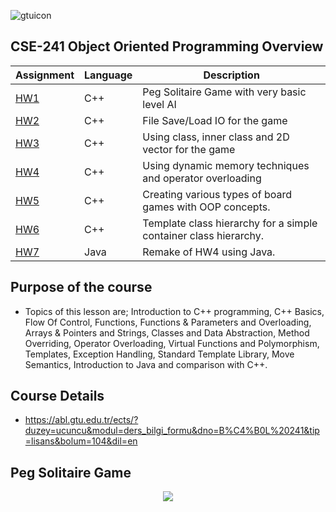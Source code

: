 ![gtuicon](https://seeklogo.com/images/G/gebze-teknik-universitesi-gtu-logo-DB51C963F7-seeklogo.com.png)
## CSE-241 Object Oriented Programming Overview

Assignment  | Language | Description
------------- | ------------- | ------------- 
[HW1](https://github.com/emircand/CSE241-FALL21/tree/main/hw01)  | C++ | Peg Solitaire Game with very basic level AI
[HW2](https://github.com/emircand/CSE241-FALL21/tree/main/hw02)  | C++ | File Save/Load IO for the game
[HW3](https://github.com/emircand/CSE241-FALL21/tree/main/hw03)  | C++ | Using class, inner class and 2D vector for the game
[HW4](https://github.com/emircand/CSE241-FALL21/tree/main/hw04)  | C++ | Using dynamic memory techniques and operator overloading
[HW5](https://github.com/emircand/CSE241-FALL21/tree/main/hw05)  | C++ | Creating various types of board games with OOP concepts.
[HW6](https://github.com/emircand/CSE241-FALL21/tree/main/hw06)  | C++ | Template class hierarchy for a simple container class hierarchy.
[HW7](https://github.com/emircand/CSE241-FALL21/tree/main/hw07)  | Java | Remake of HW4 using Java.

## Purpose of the course
- Topics of this lesson are; Introduction to C++ programming, C++ Basics, Flow Of Control, Functions, Functions & Parameters and Overloading, Arrays & Pointers and Strings, Classes and Data Abstraction, Method Overriding, Operator Overloading, Virtual Functions and Polymorphism, Templates, Exception Handling, Standard Template Library, Move Semantics, Introduction to Java and comparison with C++.
## Course Details
- https://abl.gtu.edu.tr/ects/?duzey=ucuncu&modul=ders_bilgi_formu&dno=B%C4%B0L%20241&tip=lisans&bolum=104&dil=en

## Peg Solitaire Game
<p align="center">
  <img src="https://upload.wikimedia.org/wikipedia/commons/thumb/4/47/Peg_Solitaire_game_board_shapes.svg/684px-Peg_Solitaire_game_board_shapes.svg.png">
</p>

